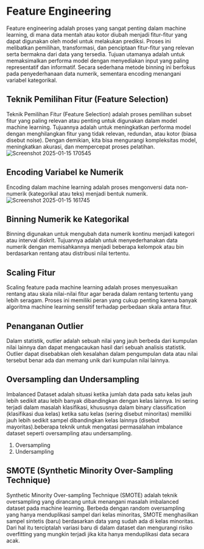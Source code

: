 # Feature Engineering
Feature engineering adalah proses yang sangat penting dalam machine learning, di mana data mentah atau kotor diubah menjadi fitur-fitur yang dapat digunakan oleh model untuk melakukan prediksi. Proses ini melibatkan pemilihan, transformasi, dan penciptaan fitur-fitur yang relevan serta bermakna dari data yang tersedia. Tujuan utamanya adalah untuk memaksimalkan performa model dengan menyediakan input yang paling representatif dan informatif.
Secara sederhana metode binning ini berfokus pada penyederhanaan data numerik, sementara encoding  menangani variabel kategorikal.

## Teknik Pemilihan Fitur (Feature Selection)
Teknik Pemilihan Fitur (Feature Selection) adalah proses pemilihan subset fitur yang paling relevan atau penting untuk digunakan dalam model machine learning. Tujuannya adalah untuk meningkatkan performa model dengan menghilangkan fitur yang tidak relevan, redundan, atau kotor (biasa disebut noise). Dengan demikian, kita bisa mengurangi kompleksitas model, meningkatkan akurasi, dan mempercepat proses pelatihan.
![Screenshot 2025-01-15 170545](https://github.com/user-attachments/assets/0eedc47b-09b5-4a4d-a491-bfad26f6395f)

## Encoding Variabel ke Numerik
Encoding dalam machine learning adalah proses mengonversi data non-numerik (kategorikal atau teks) menjadi bentuk numerik. 
![Screenshot 2025-01-15 161745](https://github.com/user-attachments/assets/0aa929ac-13c2-48d2-a0b1-a8ae5522ffe6)

## Binning Numerik ke Kategorikal
Binning digunakan untuk mengubah data numerik kontinu menjadi kategori atau interval diskrit. Tujuannya adalah untuk menyederhanakan data numerik dengan memisahkannya menjadi beberapa kelompok atau bin berdasarkan rentang atau distribusi nilai tertentu. 

## Scaling Fitur
Scaling feature pada machine learning adalah proses menyesuaikan rentang atau skala nilai-nilai fitur agar berada dalam rentang tertentu yang lebih seragam. Proses ini memiliki peran yang cukup penting karena banyak algoritma machine learning sensitif terhadap perbedaan skala antara fitur. 

## Penanganan Outlier
Dalam statistik, outlier adalah sebuah nilai yang jauh berbeda dari kumpulan nilai lainnya dan dapat mengacaukan hasil dari sebuah analisis statistik. Outlier dapat disebabkan oleh kesalahan dalam pengumpulan data atau nilai tersebut benar ada dan memang unik dari kumpulan nilai lainnya.

## Oversampling dan Undersampling
Imbalanced Dataset adalah situasi ketika jumlah data pada satu kelas jauh lebih sedikit atau lebih banyak dibandingkan dengan kelas lainnya. Ini sering terjadi dalam masalah klasifikasi, khususnya dalam binary classification (klasifikasi dua kelas) ketika satu kelas (sering disebut minoritas) memiliki jauh lebih sedikit sampel dibandingkan kelas lainnya (disebut mayoritas).beberapa teknik untuk mengatasi permasalahan imbalance dataset seperti oversampling atau undersampling.
1. Oversampling
2. Undersampling

## SMOTE (Synthetic Minority Over-Sampling Technique)
Synthetic Minority Over-sampling Technique (SMOTE) adalah teknik oversampling yang dirancang untuk menangani masalah imbalanced dataset pada machine learning. Berbeda dengan random oversampling yang hanya menduplikasi sampel dari kelas minoritas, SMOTE menghasilkan sampel sintetis (baru) berdasarkan data yang sudah ada di kelas minoritas. Dari hal itu terciptalah variasi baru di dalam dataset dan mengurangi risiko overfitting yang mungkin terjadi jika kita hanya menduplikasi data secara acak.
